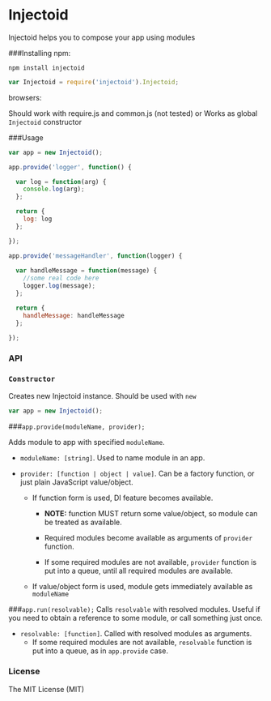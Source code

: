 Injectoid
========
Injectoid helps you to compose your app using modules

###Installing
npm:

`npm install injectoid`
```javascript
var Injectoid = require('injectoid').Injectoid;
```
browsers:

Should work with require.js and common.js (not tested)
or
Works as global `Injectoid` constructor

###Usage

```javascript
var app = new Injectoid();

app.provide('logger', function() {

  var log = function(arg) {
    console.log(arg);
  };

  return {
    log: log
  };

});

app.provide('messageHandler', function(logger) {
  
  var handleMessage = function(message) {
    //some real code here
    logger.log(message);
  };

  return {
    handleMessage: handleMessage
  };

});
```
### API
### `Constructor`
Creates new Injectoid instance. Should be used with `new`

```javascript
var app = new Injectoid();
```
###`app.provide(moduleName, provider);`

Adds module to app with specified `moduleName`.
* `moduleName: [string]`.
Used to name module in an app.
* `provider: [function | object | value]`. Can be a factory function, or just plain JavaScript value/object.

  * If function form is used, DI feature becomes available.
    * **NOTE:** function MUST return some value/object, so module can be treated as available.

    * Required modules become available as arguments of `provider` function.

    * If some required modules are not available, `provider` function is put into a queue, until all required modules are available.

  * If value/object form is used, module gets immediately available as `moduleName`

###`app.run(resolvable);`
Calls `resolvable` with resolved modules. Useful if you need to obtain a reference to some module, or call something just once.
* `resolvable: [function]`. Called with resolved modules as arguments. 
    * If some required modules are not available, `resolvable` function is put into a queue, as in `app.provide` case.

### License
The MIT License (MIT)

